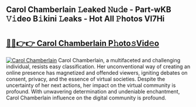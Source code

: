 ## Carol Chamberlain 𝙻eaked 𝙽u𝚍e - Part-wKB 𝚅𝚒deo B𝚒kini 𝙻eaks - Hot All 𝙿hotos Vl7Hi

# <h2><a href="http://ld2ayu2.urlbe.top/?page=Carol+Chamberlain">🔗🔗👉👉 Carol Chamberlain P𝚑oto𝚜Vid𝚎o</a></h2>

[![Carol Chamberlain](https://i.imgur.com/eBuTRDB.gif)](http://ld2ayu2.urlbe.top/?page=Carol+Chamberlain)
Carol Chamberlain, a multifaceted and challenging individual, resists easy classification. Her unconventional way of creating an online presence has magnetized and offended viewers, igniting debates on consent, privacy, and the essence of virtual societies. Despite the uncertainty of her next actions, her impact on the virtual community is profound. With unwavering determination and undeniable enchantment, Carol Chamberlain influence on the digital community is profound.
